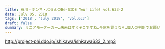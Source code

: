 ```yaml
---
title: 石川・ホンマ・ぶるんのBe-SIDE Your Life! vol.633-2
date: July 05, 2018
tags: ['2018', 'July 2018', 'vol.633']
draft: false
summary: リニアモーターカー…未来はすぐそこですね…今家を買うなら…個人の判断でお願いします！MIURA
---
```


http://project-phi.ddo.jp/ishikawa/ishikawa633_2.mp3
